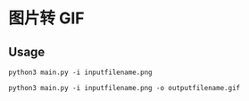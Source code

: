 # 图片转 GIF

## Usage

`python3 main.py -i inputfilename.png`

`python3 main.py -i inputfilename.png -o outputfilename.gif`
